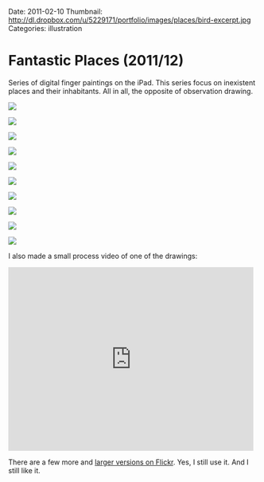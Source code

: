 Date: 2011-02-10
Thumbnail: http://dl.dropbox.com/u/5229171/portfolio/images/places/bird-excerpt.jpg
Categories: illustration 


# Fantastic Places (2011/12)

Series of digital finger paintings on the iPad. This series focus on inexistent places and their inhabitants. All in all, the opposite of observation drawing.

![](http://dl.dropbox.com/u/5229171/portfolio/images/places/dream.jpg)

![](http://dl.dropbox.com/u/5229171/portfolio/images/places/bird.jpg)

![](http://dl.dropbox.com/u/5229171/portfolio/images/places/summer.jpg)

![](http://dl.dropbox.com/u/5229171/portfolio/images/places/impossibles.jpg)

![](http://dl.dropbox.com/u/5229171/portfolio/images/places/viti.jpg)

![](http://dl.dropbox.com/u/5229171/portfolio/images/places/untitled.jpg)

![](http://dl.dropbox.com/u/5229171/portfolio/images/places/smalllegs.jpg)

![](http://dl.dropbox.com/u/5229171/portfolio/images/places/fiore.jpg)

![](http://dl.dropbox.com/u/5229171/portfolio/images/places/fab.jpg)

![](http://dl.dropbox.com/u/5229171/portfolio/images/places/medusa.jpg)

I also made a small process video of one of the drawings:  

<iframe src="http://player.vimeo.com/video/25840610" width="493" height="369" frameborder="0" webkitAllowFullScreen mozallowfullscreen allowFullScreen></iframe>

There are a few more and [larger versions on Flickr](http://www.flickr.com/photos/guimachiavelli/sets/72157627462839713/). Yes, I still use it. And I still like it.

